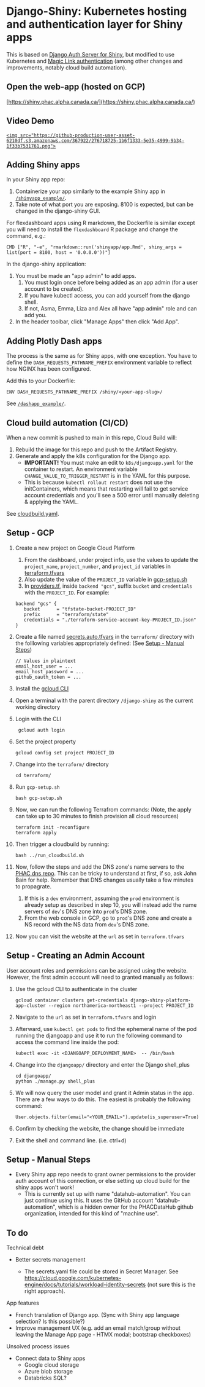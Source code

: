 # Django-Shiny: Kubernetes hosting and authentication layer for Shiny apps

This is based on [Django Auth Server for Shiny](https://pawamoy.github.io/posts/django-auth-server-for-shiny/), but modified to use Kubernetes and [Magic Link authentication](https://github.com/pyepye/django-magiclink) (among other changes and improvements, notably cloud build automation).

## Open the web-app (hosted on GCP)

[https://shiny.phac.alpha.canada.ca/](https://shiny.phac.alpha.canada.ca/)

## Video Demo

[`<img src="https://github-production-user-asset-6210df.s3.amazonaws.com/367922/276718725-1b6f1333-5e35-4999-9b34-1f33b7531761.png">`](https://www.youtube.com/watch?v=O-p3oKCu4rg)

## Adding Shiny apps

In your Shiny app repo:

1. Containerize your app similarly to the example Shiny app in [`/shinyapp_example/`](https://github.com/PHACDataHub/django-shiny/tree/main/shinyapp_example/wastewater).
2. Take note of what port you are exposing. 8100 is expected, but can be changed in the django-shiny GUI.

For flexdashboard apps using R markdown, the Dockerfile is similar except you will need to install the `flexdashboard` R package and change the command, e.g.:

```
CMD ["R", "-e", "rmarkdown::run('shinyapp/app.Rmd', shiny_args = list(port = 8100, host = '0.0.0.0'))"]
```

In the django-shiny application:

1. You must be made an "app admin" to add apps.
   1. You must login once before being added as an app admin (for a user account to be created).
   2. If you have kubectl access, you can add yourself from the django shell.
   3. If not, Asma, Emma, Liza and Alex all have "app admin" role and can add you.
2. In the header toolbar, click "Manage Apps" then click "Add App".

## Adding Plotly Dash apps

The process is the same as for Shiny apps, with one exception. You have to define the `DASH_REQUESTS_PATHNAME_PREFIX` environment variable to reflect how NGINX has been configured.

Add this to your Dockerfile:

```
ENV DASH_REQUESTS_PATHNAME_PREFIX /shiny/<your-app-slug>/
```

See [`/dashapp_example/`](https://github.com/PHACDataHub/django-shiny/tree/main/dashapp_example/dash-example).

## Cloud build automation (CI/CD)

When a new commit is pushed to main in this repo, Cloud Build will:

1. Rebuild the image for this repo and push to the Artifact Registry.
2. Generate and apply the k8s configuration for the Django app.
   * **IMPORTANT!** You must make an edit to `k8s/djangoapp.yaml` for the container to restart. An environment variable `CHANGE_VALUE_TO_TRIGGER_RESTART` is in the YAML for this purpose.
   * This is because `kubectl rollout restart` does not use the initContainers, which means that restarting will fail to get service account credentials and you'll see a 500 error until manually deleting & applying the YAML.

See [cloudbuild.yaml](https://github.com/PHACDataHub/django-shiny/blob/main/cloudbuild.yaml).

## Setup - GCP

1. Create a new project on Google Cloud Platform

   1. From the dashboard, under project info, use the values to update the `project_name`, `project_number`, and `project_id` variables in [terraform.tfvars](terraform/terraform.tfvars)
   2. Also update the value of the `PROJECT_ID` variable in [gcp-setup.sh](terraform/gcp-setup.sh)
   3. In [providers.tf](terraform/providers.tf), inside `backend "gcs"`, suffix `bucket` and `credentials` with the `PROJECT_ID`. For example:

   ```
   backend "gcs" {
      bucket      = "tfstate-bucket-PROJECT_ID"
      prefix      = "terraform/state"
      credentials = "./terraform-service-account-key-PROJECT_ID.json"
   }
   ```
2. Create a file named [secrets.auto.tfvars](terraform/secrets.auto.tfvars) in the `terraform/` directory with the folllowing variables appropriately defined: (See [Setup - Manual Steps](./README.md#setup---manual-steps))

   ```
   // Values in plaintext
   email_host_user = ...
   email_host_password = ...
   github_oauth_token = ...
   ```
3. Install the [gcloud CLI](https://cloud.google.com/sdk/docs/install)
4. Open a terminal with the parent directory `/django-shiny` as the current working directory
5. Login with the CLI

   ```
    gcloud auth login  
   ```
6. Set the project property

   ```
   gcloud config set project PROJECT_ID
   ```
7. Change into the `terraform/` directory

   ```
   cd terraform/
   ```
8. Run `gcp-setup.sh`

   ```
   bash gcp-setup.sh
   ```
9. Now, we can run the following Terrafrom commands: (Note, the apply can take up to 30 minutes to finish provision all cloud resources)

   ```
   terraform init -reconfigure
   terraform apply
   ```
10. Then trigger a cloudbuild by running:

    ```
    bash ../run_cloudbuild.sh
    ```
11. Now, follow the steps and add the DNS zone's name servers to the [PHAC dns repo](https://github.com/PHACDataHub/dns). This can be tricky to understand at first, if so, ask John Bain for help. Remember that DNS changes usually take a few minutes to propagrate.

    1. If this is a `dev` environment, assuming the `prod` environment is already setup as described in step 10, you will instead add the name servers of `dev`'s DNS zone into `prod`'s DNS zone.
    2. From the web console in GCP, go to `prod`'s DNS zone and create a NS record with the NS data from `dev`'s DNS zone.
12. Now you can visit the website at the `url` as set in `terraform.tfvars`

## Setup - Creating an Admin Account

User account roles and permissions can be assigned using the website. However, the first admin account will need to granted manually as follows:

1. Use the gcloud CLI to authenticate in the cluster

   ```
   gcloud container clusters get-credentials django-shiny-platform-app-cluster --region northamerica-northeast1 --project PROJECT_ID
   ```
2. Navigate to the `url` as set in `terraform.tfvars` and login
3. Afterward, use `kubectl get pods` to find the ephemeral name of the pod running the djangoapp and use it to run the following command to access the command line inside the pod:

   ```
   kubectl exec -it <DJANGOAPP_DEPLOYMENT_NAME>  -- /bin/bash
   ```
4. Change into the `djangoapp/` directory and enter the Django shell_plus

   ```
   cd djangoapp/
   python ./manage.py shell_plus
   ```
5. We will now query the user model and grant it Admin status in the app. There are a few ways to do this. The easiest is probably the following command:

   ```
   User.objects.filter(email="<YOUR_EMAIL>").update(is_superuser=True)
   ```
6. Confirm by checking the website, the change should be immediate
7. Exit the shell and command line. (i.e. ctrl+d)

## Setup - Manual Steps

* Every Shiny app repo needs to grant owner permissions to the provider auth account of this connection, or else setting up cloud build for the shiny apps won't work!
  * This is currently set up with name "datahub-automation". You can just continue using this. It uses the GitHub account "datahub-automation", which is a hidden owner for the PHACDataHub github organization, intended for this kind of "machine use".

## To do

Technical debt

- Better secrets management

  - The secrets.yaml file could be stored in Secret Manager. See https://cloud.google.com/kubernetes-engine/docs/tutorials/workload-identity-secrets (not sure this is the right approach).

App features

- French translation of Django app. (Sync with Shiny app language selection? Is this possible?)
- Improve management UX (e.g. add an email match/group without leaving the Manage App page - HTMX modal; bootstrap checkboxes)

Unsolved process issues

- Connect data to Shiny apps
  - Google cloud storage
  - Azure blob storage
  - Databricks SQL?

